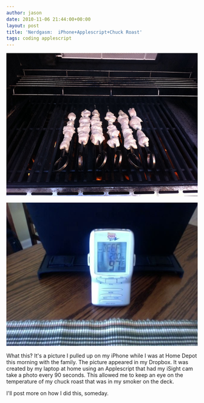 ```yaml
---
author: jason
date: 2010-11-06 21:44:00+00:00
layout: post
title: 'Nerdgasm:  iPhone+Applescript+Chuck Roast'
tags: coding applescript
---
```


![Img_0003](/assets/images/IMG_0003.jpg.scaled1000.jpg)

![Img_0002](/assets/images/IMG_0002.jpg.scaled1000.jpg)

What this?  It's a picture I pulled up on my iPhone while I was at Home Depot this morning with the family.  The picture appeared in my Dropbox.  It was created by my laptop at home using an Applescript that had my iSight cam take a photo every 90 seconds.  This allowed me to keep an eye on the temperature of my chuck roast that was in my smoker on the deck.

I'll post more on how I did this, someday.
